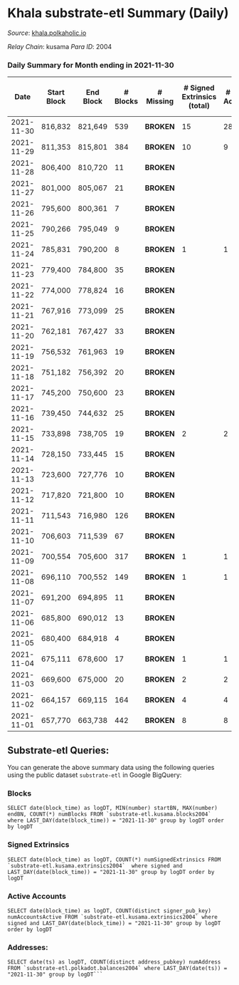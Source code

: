 # Khala substrate-etl Summary (Daily)

_Source_: [khala.polkaholic.io](https://khala.polkaholic.io)

*Relay Chain*: kusama
*Para ID*: 2004



### Daily Summary for Month ending in 2021-11-30


| Date | Start Block | End Block | # Blocks | # Missing | # Signed Extrinsics (total) | # Active Accounts | # Addresses with Balances | # Events | # Transfers | # XCM Transfers In | # XCM Transfers Out |
| ---- | ----------- | --------- | -------- | --------- | --------------------------- | ----------------- | ------------------------- | -------- | ----------- | ------------------ | ------------------- |
| 2021-11-30 | 816,832 | 821,649 | 539 |  **BROKEN**  | 15 | 28 | 13,550 | 1,114 | 15 ($458.05) |   |   |
| 2021-11-29 | 811,353 | 815,801 | 384 |  **BROKEN**  | 10 | 9 | 13,544 | 806 | 5 ($1,509.60) |   |   |
| 2021-11-28 | 806,400 | 810,720 | 11 |  **BROKEN**  |  |  |  | 39 |   |   |   |
| 2021-11-27 | 801,000 | 805,067 | 21 |  **BROKEN**  |  |  |  | 43 |   |   |   |
| 2021-11-26 | 795,600 | 800,361 | 7 |  **BROKEN**  |  |  |  | 21 |   |   |   |
| 2021-11-25 | 790,266 | 795,049 | 9 |  **BROKEN**  |  |  |  | 24 |   |   |   |
| 2021-11-24 | 785,831 | 790,200 | 8 |  **BROKEN**  | 1 | 1 |  | 24 | 1 ($24.11) |   |   |
| 2021-11-23 | 779,400 | 784,800 | 35 |  **BROKEN**  |  |  |  | 72 |   |   |   |
| 2021-11-22 | 774,000 | 778,824 | 16 |  **BROKEN**  |  |  |  | 39 |   |   |   |
| 2021-11-21 | 767,916 | 773,099 | 25 |  **BROKEN**  |  |  |  | 57 |   |   |   |
| 2021-11-20 | 762,181 | 767,427 | 33 |  **BROKEN**  |  |  |  | 73 |   |   |   |
| 2021-11-19 | 756,532 | 761,963 | 19 |  **BROKEN**  |  |  |  | 41 |   |   |   |
| 2021-11-18 | 751,182 | 756,392 | 20 |  **BROKEN**  |  |  |  | 58 |   |   |   |
| 2021-11-17 | 745,200 | 750,600 | 23 |  **BROKEN**  |  |  |  | 52 |   |   |   |
| 2021-11-16 | 739,450 | 744,632 | 25 |  **BROKEN**  |  |  |  | 57 |   |   |   |
| 2021-11-15 | 733,898 | 738,705 | 19 |  **BROKEN**  | 2 | 2 |  | 51 | 2 ($1.69) |   |   |
| 2021-11-14 | 728,150 | 733,445 | 15 |  **BROKEN**  |  |  |  | 38 |   |   |   |
| 2021-11-13 | 723,600 | 727,776 | 10 |  **BROKEN**  |  |  |  | 29 |   |   |   |
| 2021-11-12 | 717,820 | 721,800 | 10 |  **BROKEN**  |  |  |  | 27 |   |   |   |
| 2021-11-11 | 711,543 | 716,980 | 126 |  **BROKEN**  |  |  |  | 259 |   |   |   |
| 2021-11-10 | 706,603 | 711,539 | 67 |  **BROKEN**  |  |  |  | 137 |   |   |   |
| 2021-11-09 | 700,554 | 705,600 | 317 |  **BROKEN**  | 1 | 1 |  | 648 |   |   |   |
| 2021-11-08 | 696,110 | 700,552 | 149 |  **BROKEN**  | 1 | 1 |  | 308 | 1 ($1,790.77) |   |   |
| 2021-11-07 | 691,200 | 694,895 | 11 |  **BROKEN**  |  |  |  | 29 |   |   |   |
| 2021-11-06 | 685,800 | 690,012 | 13 |  **BROKEN**  |  |  |  | 27 |   |   |   |
| 2021-11-05 | 680,400 | 684,918 | 4 |  **BROKEN**  |  |  |  | 15 |   |   |   |
| 2021-11-04 | 675,111 | 678,600 | 17 |  **BROKEN**  | 1 | 1 |  | 44 |   |   |   |
| 2021-11-03 | 669,600 | 675,000 | 20 |  **BROKEN**  | 2 | 2 |  | 58 | 1 ($0.92) |   |   |
| 2021-11-02 | 664,157 | 669,115 | 164 |  **BROKEN**  | 4 | 4 |  | 337 | 4 ($631.48) |   |   |
| 2021-11-01 | 657,770 | 663,738 | 442 |  **BROKEN**  | 8 | 8 |  | 869 | 6 ($132.97) |   |   |

## Substrate-etl Queries:
You can generate the above summary data using the following queries using the public dataset `substrate-etl` in Google BigQuery:


### Blocks
```
SELECT date(block_time) as logDT, MIN(number) startBN, MAX(number) endBN, COUNT(*) numBlocks FROM `substrate-etl.kusama.blocks2004`  where LAST_DAY(date(block_time)) = "2021-11-30" group by logDT order by logDT
```


### Signed Extrinsics
```
SELECT date(block_time) as logDT, COUNT(*) numSignedExtrinsics FROM `substrate-etl.kusama.extrinsics2004`  where signed and LAST_DAY(date(block_time)) = "2021-11-30" group by logDT order by logDT
```


### Active Accounts
```
SELECT date(block_time) as logDT, COUNT(distinct signer_pub_key) numAccountsActive FROM `substrate-etl.kusama.extrinsics2004` where signed and LAST_DAY(date(block_time)) = "2021-11-30" group by logDT order by logDT
```


### Addresses:
```
SELECT date(ts) as logDT, COUNT(distinct address_pubkey) numAddress FROM `substrate-etl.polkadot.balances2004` where LAST_DAY(date(ts)) = "2021-11-30" group by logDT```

